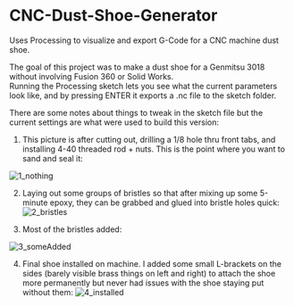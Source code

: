 # CNC-Dust-Shoe-Generator
Uses Processing to visualize and export G-Code for a CNC machine dust shoe.

The goal of this project was to make a dust shoe for a Genmitsu 3018 without involving Fusion 360 or Solid Works.  
Running the Processing sketch lets you see what the current parameters look like, and by pressing ENTER it exports a .nc file to the sketch folder.

There are some notes about things to tweak in the sketch file but the current settings are what were used to build this version:

1) This picture is after cutting out, drilling a 1/8 hole thru front tabs, and installing 4-40 threaded rod + nuts.  This is the point where you want to sand and seal it:
 
![1_nothing](https://user-images.githubusercontent.com/11184076/152626566-22245c9d-2ddc-4c90-8924-6f5b49fb975e.jpg)

2) Laying out some groups of bristles so that after mixing up some 5-minute epoxy, they can be grabbed and glued into bristle holes quick:
![2_bristles](https://user-images.githubusercontent.com/11184076/152626614-918642c5-5797-4919-8f33-1de3e429fedd.jpg)

3) Most of the bristles added:

![3_someAdded](https://user-images.githubusercontent.com/11184076/152626624-f2114d9f-8bbf-4710-8b4c-49b7b79bccb6.jpg)

4) Final shoe installed on machine.  I added some small L-brackets on the sides (barely visible brass things on left and right) to attach the shoe more permanently but never had issues with the shoe staying put without them:
![4_installed](https://user-images.githubusercontent.com/11184076/152626510-33b3318c-ef32-48b4-9505-cf851fdeec7c.jpg)
